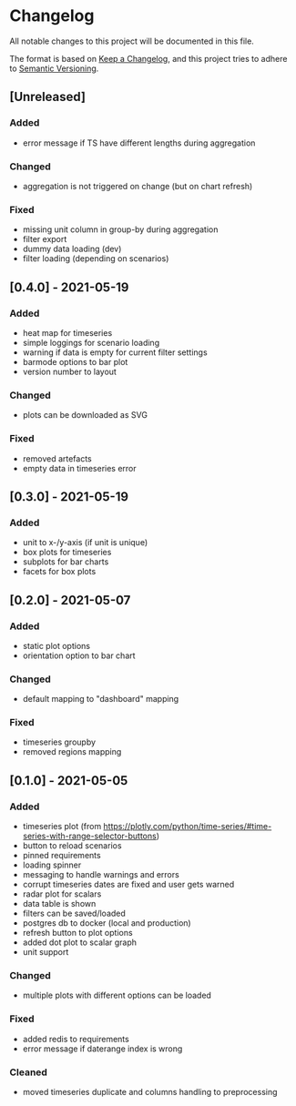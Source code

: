 # Changelog
All notable changes to this project will be documented in this file.

The format is based on [Keep a Changelog](https://keepachangelog.com/en/1.0.0/),
and this project tries to adhere to [Semantic Versioning](https://semver.org/spec/v2.0.0.html).

## [Unreleased]
### Added
- error message if TS have different lengths during aggregation

### Changed
- aggregation is not triggered on change (but on chart refresh)

### Fixed 
- missing unit column in group-by during aggregation
- filter export
- dummy data loading (dev)
- filter loading (depending on scenarios)

## [0.4.0] - 2021-05-19
### Added
- heat map for timeseries
- simple loggings for scenario loading
- warning if data is empty for current filter settings
- barmode options to bar plot
- version number to layout

### Changed
- plots can be downloaded as SVG

### Fixed
- removed artefacts
- empty data in timeseries error

## [0.3.0] - 2021-05-19
### Added
- unit to x-/y-axis (if unit is unique)
- box plots for timeseries
- subplots for bar charts
- facets for box plots

## [0.2.0] - 2021-05-07
### Added 
- static plot options 
- orientation option to bar chart

### Changed
- default mapping to "dashboard" mapping

### Fixed
- timeseries groupby 
- removed regions mapping

## [0.1.0] - 2021-05-05
### Added
- timeseries plot (from https://plotly.com/python/time-series/#time-series-with-range-selector-buttons)
- button to reload scenarios
- pinned requirements
- loading spinner
- messaging to handle warnings and errors
- corrupt timeseries dates are fixed and user gets warned
- radar plot for scalars
- data table is shown
- filters can be saved/loaded
- postgres db to docker (local and production)
- refresh button to plot options
- added dot plot to scalar graph
- unit support 

### Changed
- multiple plots with different options can be loaded

### Fixed
- added redis to requirements
- error message if daterange index is wrong

### Cleaned
- moved timeseries duplicate and columns handling to preprocessing